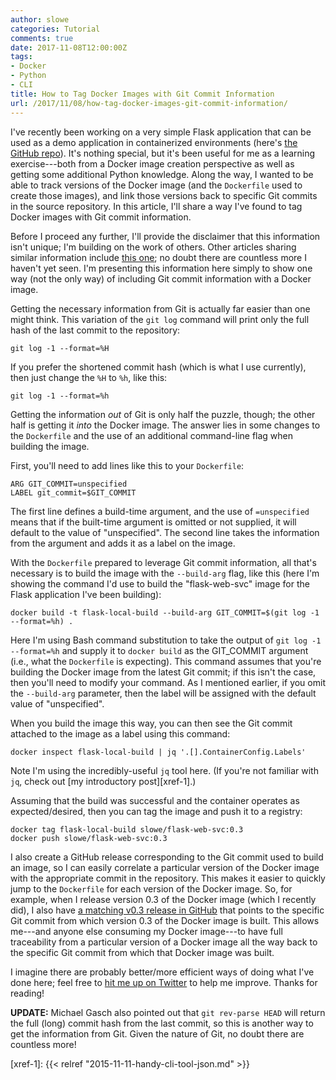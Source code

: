```yaml
---
author: slowe
categories: Tutorial
comments: true
date: 2017-11-08T12:00:00Z
tags:
- Docker
- Python
- CLI
title: How to Tag Docker Images with Git Commit Information
url: /2017/11/08/how-tag-docker-images-git-commit-information/
---
```


I've recently been working on a very simple Flask application that can be used as a demo application in containerized environments (here's [the GitHub repo][link-2]). It's nothing special, but it's been useful for me as a learning exercise---both from a Docker image creation perspective as well as getting some additional Python knowledge. Along the way, I wanted to be able to track versions of the Docker image (and the `Dockerfile` used to create those images), and link those versions back to specific Git commits in the source repository. In this article, I'll share a way I've found to tag Docker images with Git commit information.<!--more-->

Before I proceed any further, I'll provide the disclaimer that this information isn't unique; I'm building on the work of others. Other articles sharing similar information include [this one][link-1]; no doubt there are countless more I haven't yet seen. I'm presenting this information here simply to show one way (not the only way) of including Git commit information with a Docker image.

Getting the necessary information from Git is actually far easier than one might think. This variation of the `git log` command will print only the full hash of the last commit to the repository:

    git log -1 --format=%H

If you prefer the shortened commit hash (which is what I use currently), then just change the `%H` to `%h`, like this:

    git log -1 --format=%h

Getting the information _out_ of Git is only half the puzzle, though; the other half is getting it _into_ the Docker image. The answer lies in some changes to the `Dockerfile` and the use of an additional command-line flag when building the image.

First, you'll need to add lines like this to your `Dockerfile`:

    ARG GIT_COMMIT=unspecified
    LABEL git_commit=$GIT_COMMIT

The first line defines a build-time argument, and the use of `=unspecified` means that if the built-time argument is omitted or not supplied, it will default to the value of "unspecified". The second line takes the information from the argument and adds it as a label on the image.

With the `Dockerfile` prepared to leverage Git commit information, all that's necessary is to build the image with the `--build-arg` flag, like this (here I'm showing the command I'd use to build the "flask-web-svc" image for the Flask application I've been building):

    docker build -t flask-local-build --build-arg GIT_COMMIT=$(git log -1 --format=%h) .

Here I'm using Bash command substitution to take the output of `git log -1 --format=%h` and supply it to `docker build` as the GIT_COMMIT argument (i.e., what the `Dockerfile` is expecting). This command assumes that you're building the Docker image from the latest Git commit; if this isn't the case, then you'll need to modify your command. As I mentioned earlier, if you omit the `--build-arg` parameter, then the label will be assigned with the default value of "unspecified".

When you build the image this way, you can then see the Git commit attached to the image as a label using this command:

    docker inspect flask-local-build | jq '.[].ContainerConfig.Labels'

Note I'm using the incredibly-useful `jq` tool here. (If you're not familiar with `jq`, check out [my introductory post][xref-1].)

Assuming that the build was successful and the container operates as expected/desired, then you can tag the image and push it to a registry:

    docker tag flask-local-build slowe/flask-web-svc:0.3
    docker push slowe/flask-web-svc:0.3

I also create a GitHub release corresponding to the Git commit used to build an image, so I can easily correlate a particular version of the Docker image with the appropriate commit in the repository. This makes it easier to quickly jump to the `Dockerfile` for each version of the Docker image. So, for example, when I release version 0.3 of the Docker image (which I recently did), I also have [a matching v0.3 release in GitHub][link-4] that points to the specific Git commit from which version 0.3 of the Docker image is built. This allows me---and anyone else consuming my Docker image---to have full traceability from a particular version of a Docker image all the way back to the specific Git commit from which that Docker image was built.

I imagine there are probably better/more efficient ways of doing what I've done here; feel free to [hit me up on Twitter][link-3] to help me improve. Thanks for reading!

**UPDATE:** Michael Gasch also pointed out that `git rev-parse HEAD` will return the full (long) commit hash from the last commit, so this is another way to get the information from Git. Given the nature of Git, no doubt there are countless more!



[link-1]: http://container-solutions.com/tagging-docker-images-the-right-way/
[link-2]: https://github.com/lowescott/flask-web-svc
[link-3]: https://twitter.com/scott_lowe
[link-4]: https://github.com/lowescott/flask-web-svc/releases/tag/v0.3
[xref-1]: {{< relref "2015-11-11-handy-cli-tool-json.md" >}}
